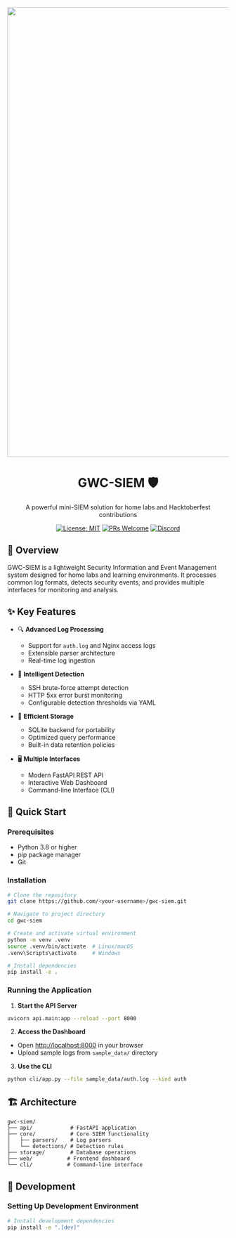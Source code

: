 <div align="center">
  <img width="1536" height="1024" alt="GWC SIEM Dashboard" src="https://github.com/user-attachments/assets/17e7065e-791d-473f-9066-cdbde083e32e" />

# GWC-SIEM 🛡️

  <p>A powerful mini-SIEM solution for home labs and Hacktoberfest contributions</p>

[![License: MIT](https://img.shields.io/badge/License-MIT-yellow.svg)](https://opensource.org/licenses/MIT)
[![PRs Welcome](https://img.shields.io/badge/PRs-welcome-brightgreen.svg)](CONTRIBUTING.md)
[![Discord](https://img.shields.io/discord/YOUR_DISCORD_ID?label=Join%20Discord&logo=discord)](https://discord.gg/YMJp48qbwR)

</div>

## 📖 Overview

GWC-SIEM is a lightweight Security Information and Event Management system designed for home labs and learning environments. It processes common log formats, detects security events, and provides multiple interfaces for monitoring and analysis.

## ✨ Key Features

- 🔍 **Advanced Log Processing**

  - Support for `auth.log` and Nginx access logs
  - Extensible parser architecture
  - Real-time log ingestion

- 🚨 **Intelligent Detection**

  - SSH brute-force attempt detection
  - HTTP 5xx error burst monitoring
  - Configurable detection thresholds via YAML

- 💾 **Efficient Storage**

  - SQLite backend for portability
  - Optimized query performance
  - Built-in data retention policies

- 🖥️ **Multiple Interfaces**
  - Modern FastAPI REST API
  - Interactive Web Dashboard
  - Command-line Interface (CLI)

## 🚀 Quick Start

### Prerequisites

- Python 3.8 or higher
- pip package manager
- Git

### Installation

```bash
# Clone the repository
git clone https://github.com/<your-username>/gwc-siem.git

# Navigate to project directory
cd gwc-siem

# Create and activate virtual environment
python -m venv .venv
source .venv/bin/activate  # Linux/macOS
.venv\Scripts\activate     # Windows

# Install dependencies
pip install -e .
```

### Running the Application

1. **Start the API Server**

```bash
uvicorn api.main:app --reload --port 8000
```

2. **Access the Dashboard**

- Open [http://localhost:8000](http://localhost:8000) in your browser
- Upload sample logs from `sample_data/` directory

3. **Use the CLI**

```bash
python cli/app.py --file sample_data/auth.log --kind auth
```

## 🏗️ Architecture

```
gwc-siem/
├── api/            # FastAPI application
├── core/           # Core SIEM functionality
│   ├── parsers/    # Log parsers
│   └── detections/ # Detection rules
├── storage/        # Database operations
├── web/           # Frontend dashboard
└── cli/           # Command-line interface
```

## 🧪 Development

### Setting Up Development Environment

```bash
# Install development dependencies
pip install -e ".[dev]"
```
